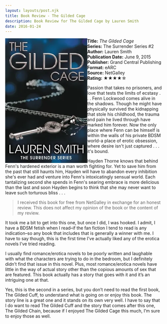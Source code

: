```yaml
---
layout: layouts/post.njk
title: Book Review - The Gilded Cage
description: Book Review for The Gilded Cage by Lauren Smith
date: 2016-01-24
---
```

<section class="review__info">

<img loading="lazy" class="movie__poster" src="/static/images/covers/thegildedcage.webp" alt="Book Cover for The Gilded Cage by Lauren Smith" width="264" height="400" align="left">
        
<b>Title:</b> <i>The Gilded Cage</i><br>
<b>Series:</b> The Surrender Series #2 <br>
<b>Author:</b> Lauren Smith<br>
<b>Publication Date:</b> June 9, 2015<br>
<b>Publisher:</b> Grand Central Publishing<br>
<b>Format:</b> eARC<br>
<b>Source:</b> NetGalley<br>
<b>Rating:</b> &#9733;&#9733;&#9733;&#9733;&#9734;
        
<p class="review__description">Passion that takes no prisoners, and love that tests the limits of ecstasy . . .
Fenn Lockwood comes alive in the shadows. Though he might have physically survived the kidnapping that stole his childhood, the trauma and pain he lived through have marked him forever. Now the only place where Fenn can be himself is within the walls of his private BDSM world-a place of erotic obsession, where desire isn't just captured . . . it's bound.</p>

<p>Hayden Thorne knows that behind Fenn's hardened exterior is a man worth fighting for. Yet to save him from the past that still haunts him, Hayden will have to abandon every inhibition she's ever had and venture into Fenn's intoxicatingly sensual world. Each tantalizing second she spends in Fenn's searing embrace is more delicious than the last and soon Hayden begins to think that she may never want to leave such torturous bliss . . .</p>
</section>

<blockquote>I received this book for free from NetGalley in exchange for an honest review. This does not affect my opinion of the book or the content of my review.</blockquote>

<p>It took me a bit to get into this one, but once I did, I was hooked. I admit, I have a BDSM fetish when I read–if the fan fiction I tend to read is any indication–so any book that includes that is generally a winner with me. I have to say though, this is the first time I’ve actually liked any of the erotica novels I’ve tried reading.</p>

<p>I usually find romance/erotica novels to be poorly written and laughable with what the characters are trying to do in the bedroom, but I definitely didn’t find that issue in this novel. Plus, most romance/erotica novels have little in the way of actual story other than the copious amounts of sex that are featured. This book actually has a story that goes with it and it’s an intriguing one at that.</p>

<p>Yes, this is the second in a series, but you don’t need to read the first book, The Gilded Cuff, to understand what is going on or enjoy this book. The story line is a great one and it stands on its own very well. I have to say that I do want to read The Gilded Cuff and the story that comes after this one, The Gilded Chain, because if I enjoyed The Gilded Cage this much, I’m sure to enjoy those as well.</p>